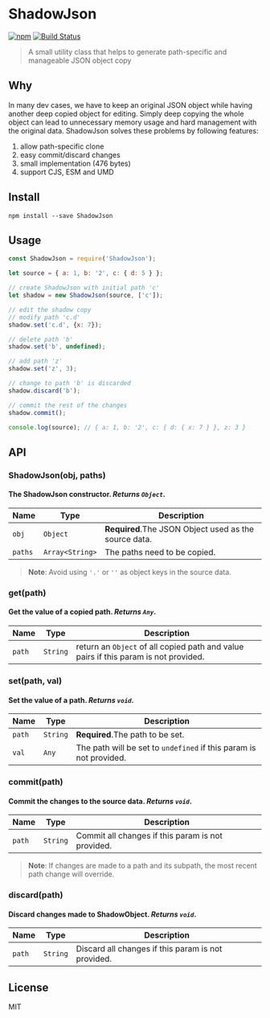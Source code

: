 # ShadowJson 
[![npm](https://img.shields.io/npm/v/npm.svg)](https://www.npmjs.com/package/shadowjson)
[![Build Status](https://travis-ci.org/yuanfux/ShadowJson.svg?branch=master)](https://travis-ci.org/yuanfux/ShadowJson)
> A small utility class that helps to generate path-specific and manageable JSON object copy

## Why
In many dev cases, we have to keep an original JSON object while having another deep copied object for editing. Simply deep copying the whole object can lead to unnecessary memory usage and hard management with the original data. ShadowJson solves these problems by following features: 
1. allow path-specific clone
2. easy commit/discard changes
4. small implementation (476 bytes)
3. support CJS, ESM and UMD

## Install

`npm install --save ShadowJson`

## Usage

```javascript
const ShadowJson = require('ShadowJson');

let source = { a: 1, b: '2', c: { d: 5 } };

// create ShadowJson with initial path 'c'
let shadow = new ShadowJson(source, ['c']);

// edit the shadow copy
// modify path 'c.d'
shadow.set('c.d', {x: 7});

// delete path 'b'
shadow.set('b', undefined);

// add path 'z'
shadow.set('z', 3);

// change to path 'b' is discarded
shadow.discard('b');

// commit the rest of the changes
shadow.commit();

console.log(source); // { a: 1, b: '2', c: { d: { x: 7 } }, z: 3 }
```

## API
### ShadowJson(obj, paths)
#### The ShadowJson constructor. _Returns `Object`_.

Name | Type | Description
--- | --- | ---
`obj` | `Object` | **Required**.The JSON Object used as the source data.
`paths` | `Array<String>` | The paths need to be copied.

> **Note**: Avoid using `'.'` or `''` as object keys in the source data.

### get(path)
#### Get the value of a copied path. _Returns `Any`_.

Name | Type | Description
--- | --- | ---
`path` | `String` | return an `Object` of all copied path and value pairs if this param is not provided.

### set(path, val)
#### Set the value of a path. _Returns `void`_.

Name | Type | Description
--- | --- | ---
`path` | `String` | **Required**.The path to be set.
`val` | `Any` | The path will be set to `undefined` if this param is not provided.

### commit(path)
#### Commit the changes to the source data. _Returns `void`_.

Name | Type | Description
--- | --- | ---
`path` | `String` | Commit all changes if this param is not provided.

> **Note**: If changes are made to a path and its subpath, the most recent path change will override.

### discard(path)
#### Discard changes made to ShadowObject. _Returns `void`_.

Name | Type | Description
--- | --- | ---
`path` | `String` | Discard all changes if this param is not provided.

## License
MIT